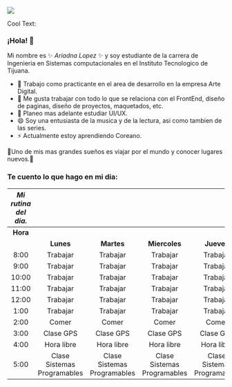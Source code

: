 ![](https://images.cooltext.com/5465530.png)

<a href="http://cooltext.com" target="_top"><img src="https://cooltext.com/images/ct_pixel.gif" width="80" height="15" alt="Cool Text: Logo and Graphics Generator" border="0" /></a>

### ¡Hola! 👋

Mi nombre es ✨ *Ariadna Lopez* ✨ y soy estudiante de la carrera de Ingenieria en Sistemas computacionales 
en el Instituto Tecnologico de Tijuana.

- 🔭 Trabajo como practicante en el area de desarrollo en la empresa Arte Digital. 
- 🌱 Me gusta trabajar con todo lo que se relaciona con el FrontEnd, diseño de paginas, diseño de proyectos, maquetados, etc.
- 🤔 Planeo mas adelante estudiar UI/UX.
- 😄 Soy una entusiasta de la musica y de la lectura, asi como tambien de las series. 
- ⚡ Actualmente estoy aprendiendo Coreano. 

🌱Uno de mis mas grandes sueños es viajar por el mundo y conocer lugares nuevos.🌱

### Te cuento lo que hago en mi dia:

| ***Mi rutina del dia.*** |                               |                               |                               |                               |                               |
|:------------------:|:-----------------------------:|:-----------------------------:|:-----------------------------:|:-----------------------------:|:-----------------------------:|
|        **Hora**       |                               |                               |                               |                               |                               |
|                    |             **Lunes**             |             **Martes**            |           **Miercoles**          |            **Jueves**             |            **Viernes**            |
|        8:00        |            Trabajar           |            Trabajar           |            Trabajar           |            Trabajar           |            Trabajar           |
|        9:00        |            Trabajar           |            Trabajar           |            Trabajar           |            Trabajar           |            Trabajar           |
|        10:00       |            Trabajar           |            Trabajar           |            Trabajar           |            Trabajar           |            Trabajar           |
|        11:00       |            Trabajar           |            Trabajar           |            Trabajar           |            Trabajar           |            Trabajar           |
|        12:00       |            Trabajar           |            Trabajar           |            Trabajar           |            Trabajar           |            Trabajar           |
|        1:00        |            Trabajar           |            Trabajar           |            Trabajar           |            Trabajar           |            Trabajar           |
|        2:00        |             Comer             |             Comer             |             Comer             |             Comer             |             Comer             |
|        3:00        |           Clase GPS           |           Clase GPS           |           Clase GPS           |           Clase GPS           |           Clase GPS           |
|        4:00        |           Hora libre          |           Hora libre          |           Hora libre          |           Hora libre          |           Hora libre          |
|        5:00        | Clase Sistemas   Programables | Clase Sistemas   Programables | Clase Sistemas   Programables | Clase Sistemas   Programables | Clase Sistemas   Programables |
